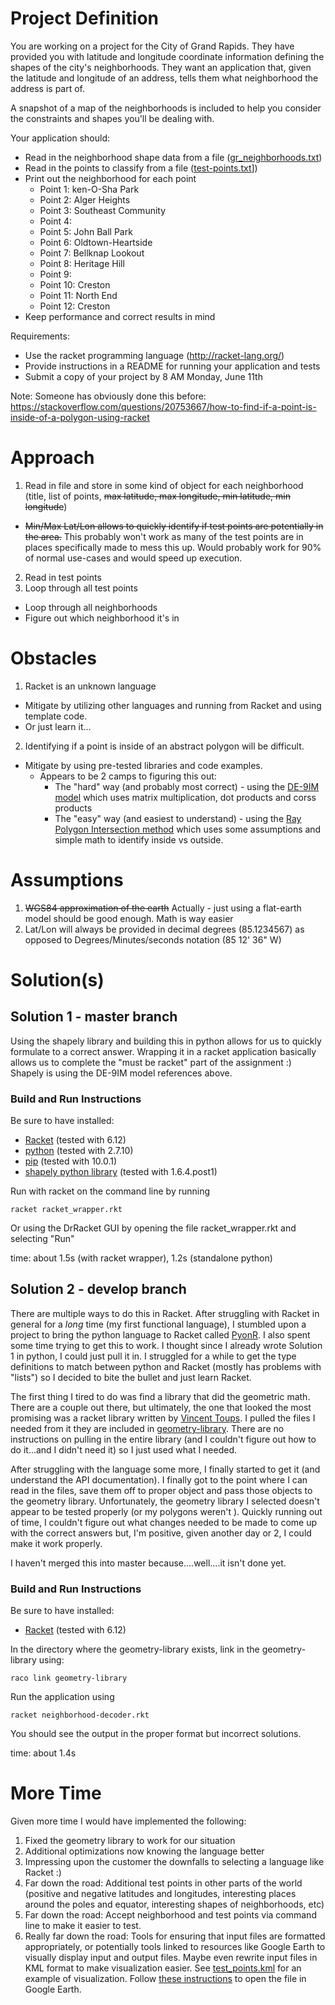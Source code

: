 # Project Definition
You are working on a project for the City of Grand Rapids. They have provided you with latitude and longitude coordinate information defining the shapes of the city's neighborhoods. They want an application that, given the latitude and longitude of an address, tells them what neighborhood the address is part of.

A snapshot of a map of the neighborhoods is included to help you consider the constraints and shapes you'll be dealing with.

Your application should:

* Read in the neighborhood shape data from a file ([gr_neighborhoods.txt](gr_neighborhoods.txt))
* Read in the points to classify from a file ([test-points.txt](test-points.txt)])
* Print out the neighborhood for each point
  * Point 1: ken-O-Sha Park
  * Point 2: Alger Heights
  * Point 3: Southeast Community
  * Point 4: <none>
  * Point 5: John Ball Park
  * Point 6: Oldtown-Heartside
  * Point 7: Bellknap Lookout
  * Point 8: Heritage Hill
  * Point 9: <none>
  * Point 10: Creston
  * Point 11: North End
  * Point 12: Creston
* Keep performance and correct results in mind

Requirements:

* Use the racket programming language (http://racket-lang.org/)
* Provide instructions in a README for running your application and tests
* Submit a copy of your project by 8 AM Monday, June 11th

Note: Someone has obviously done this before: https://stackoverflow.com/questions/20753667/how-to-find-if-a-point-is-inside-of-a-polygon-using-racket

# Approach
1. Read in file and store in some kind of object for each neighborhood (title, list of points, ~~max latitude, max longitude, min latitude, min longitude~~)
  * ~~Min/Max Lat/Lon allows to quickly identify if test points are potentially in the area.~~ This probably won't work as many of the test points are in places specifically made to mess this up. Would probably work for 90% of normal use-cases and would speed up execution.
2. Read in test points
3. Loop through all test points
  * Loop through all neighborhoods
  * Figure out which neighborhood it's in

# Obstacles
1. Racket is an unknown language
  * Mitigate by utilizing other languages and running from Racket and using template code.
  * Or just learn it...
2. Identifying if a point is inside of an abstract polygon will be difficult.
  * Mitigate by using pre-tested libraries and code examples.
    * Appears to be 2 camps to figuring this out:
      * The "hard" way (and probably most correct) - using the [DE-9IM model](https://en.wikipedia.org/wiki/DE-9IM) which uses matrix multiplication, dot products and corss products
      * The "easy" way (and easiest to understand) - using the [Ray Polygon Intersection method](https://pdfs.semanticscholar.org/presentation/d30b/29b1c9306540a2891d2830ee65d55d3fb836.pdf) which uses some assumptions and simple math to identify inside vs outside.

# Assumptions
1. ~~WGS84 approximation of the earth~~ Actually - just using a flat-earth model should be good enough. Math is way easier
2. Lat/Lon will always be provided in decimal degrees (85.1234567) as opposed to Degrees/Minutes/seconds notation (85 12' 36" W)

# Solution(s)
## Solution 1 - master branch
Using the shapely library and building this in python allows for us to quickly formulate to a correct answer. Wrapping it in a racket application basically allows us to complete the "must be racket" part of the assignment :) Shapely is using the DE-9IM model references above.

### Build and Run Instructions
Be sure to have installed:
* [Racket](http://racket-lang.org/download/) (tested with 6.12)
* [python](https://www.python.org/downloads/release/python-2710/) (tested with 2.7.10)
* [pip](https://pip.pypa.io/en/stable/installing/) (tested with 10.0.1)
* [shapely python library](https://pypi.org/project/Shapely/) (tested with 1.6.4.post1)

Run with racket on the command line by running
```
racket racket_wrapper.rkt
```
Or using the DrRacket GUI by opening the file racket_wrapper.rkt and selecting "Run"

time: about 1.5s (with racket wrapper), 1.2s (standalone python)

## Solution 2 - develop branch
There are multiple ways to do this in Racket. After struggling with Racket in general for a *long* time (my first functional language), I stumbled upon a project to bring the python language to Racket called [PyonR](https://github.com/pedropramos/PyonR). I also spent some time trying to get this to work. I thought since I already wrote Solution 1 in python, I could just pull it in. I struggled for a while to get the type definitions to match between python and Racket (mostly has problems with "lists") so I decided to bite the bullet and just learn Racket.

The first thing I tired to do was find a library that did the geometric math. There are a couple out there, but ultimately, the one that looked the most promising was a racket library written by [Vincent Toups](https://github.com/VincentToups/racket-lib). I pulled the files I needed from it they are included in [geometry-library](geometry-library). There are no instructions on pulling in the entire library (and I couldn't figure out how to do it...and I didn't need it) so I just used what I needed.

After struggling with the language some more, I finally started to get it (and understand the API documentation). I finally got to the point where I can read in the files, save them off to proper object and pass those objects to the geometry library. Unfortunately, the geometry library I selected doesn't appear to be tested properly (or my polygons weren't ). Quickly running out of time, I couldn't figure out what changes needed to be made to come up with the correct answers but, I'm positive, given another day or 2, I could make it work properly.

I haven't merged this into master because....well....it isn't done yet.

### Build and Run Instructions
Be sure to have installed:
* [Racket](http://racket-lang.org/download/) (tested with 6.12)

In the directory where the geometry-library exists, link in the geometry-library using:
```
raco link geometry-library
```
Run the application using
```
racket neighborhood-decoder.rkt
```
You should see the output in the proper format but incorrect solutions.

time: about 1.4s

# More Time
Given more time I would have implemented the following:
1. Fixed the geometry library to work for our situation
2. Additional optimizations now knowing the language better
3. Impressing upon the customer the downfalls to selecting a language like Racket :)
4. Far down the road: Additional test points in other parts of the world (positive and negative latitudes and longitudes, interesting places around the poles and equator, interesting shapes of neighborhoods, etc)
5. Far down the road: Accept neighborhood and test points via command line to make it easier to test.
6. Really far down the road: Tools for ensuring that input files are formatted appropriately, or potentially tools linked to resources like Google Earth to visually display input and output files. Maybe even rewrite input files in KML format to make visualization easier. See [test_points.kml](test_points.kml) for an example of visualization. Follow [these instructions](https://support.google.com/earth/answer/7365595?hl=en&co=GENIE.Platform%3DDesktop) to open the file in Google Earth.
